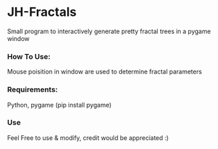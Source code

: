 # JH-Fractals
Small program to interactively generate pretty fractal trees in a pygame window

### How To Use:
Mouse poisition in window are used to determine fractal parameters

### Requirements:
Python, pygame (pip install pygame)

### Use
Feel Free to use & modify, credit would be appreciated :)
